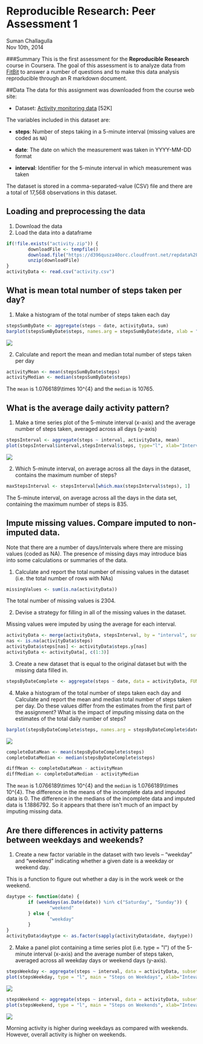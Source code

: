 # Reproducible Research: Peer Assessment 1
Suman Challagulla  
Nov 10th, 2014  

###Summary
This is the first assessment for the **Reproducible Research** course in Coursera. The goal of this assessment is to analyze data from [FitBit](http://fitbit.com) to answer a number of questions and to make this data analysis reproducible through an R markdown document. 

##Data
The data for this assignment was downloaded from the course web site:

* Dataset: [Activity monitoring data](https://d396qusza40orc.cloudfront.net/repdata%2Fdata%2Factivity.zip) [52K]

The variables included in this dataset are:

* **steps**: Number of steps taking in a 5-minute interval (missing
    values are coded as `NA`)

* **date**: The date on which the measurement was taken in YYYY-MM-DD
    format

* **interval**: Identifier for the 5-minute interval in which
    measurement was taken

The dataset is stored in a comma-separated-value (CSV) file and there are a total of 17,568 observations in this dataset.

## Loading and preprocessing the data
1. Download the data
2. Load the data into a dataframe


```r
if(!file.exists("activity.zip")) {
        downloadFile <- tempfile()
        download.file("https://d396qusza40orc.cloudfront.net/repdata%2Fdata%2Factivity.zip", dwonloadFile)
        unzip(downloadFile)
}
activityData <- read.csv("activity.csv")
```

## What is mean total number of steps taken per day?
1. Make a histogram of the total number of steps taken each day
    

```r
stepsSumByDate <- aggregate(steps ~ date, activityData, sum)
barplot(stepsSumByDate$steps, names.arg = stepsSumByDate$date, xlab = "Date", ylab = "Steps", main = "Total Steps by Day")
```

![](./PA1_template_files/figure-html/Histogram_Mean_Median-1.png) 

2. Calculate and report the mean and median total number of steps taken per day

```r
activityMean <- mean(stepsSumByDate$steps)
activityMedian <- median(stepsSumByDate$steps)
```
The `mean` is 1.0766189\times 10^{4} and the `median` is 10765.

## What is the average daily activity pattern?
1. Make a time series plot of the 5-minute interval (x-axis) and the average number of steps taken, averaged across all days (y-axis)

```r
stepsInterval <- aggregate(steps ~ interval, activityData, mean)
plot(stepsInterval$interval,stepsInterval$steps, type="l", xlab="Interval", ylab="Number of Steps",main="Average Number of Steps by Interval Each Day")
```

![](./PA1_template_files/figure-html/Time_Series_Plot-1.png) 

2. Which 5-minute interval, on average across all the days in the dataset, contains the maximum number of steps?

```r
maxStepsInterval <- stepsInterval[which.max(stepsInterval$steps), 1]
```
The 5-minute interval, on average across all the days in the data set, containing the maximum number of steps is 835.

## Impute missing values. Compare imputed to non-imputed data.
Note that there are a number of days/intervals where there are missing values (coded as NA). The presence of missing days may introduce bias into some calculations or summaries of the data.

1. Calculate and report the total number of missing values in the dataset (i.e. the total number of rows with NAs)


```r
missingValues <- sum(is.na(activityData))
```
The total number of missing values is 2304.

2. Devise a strategy for filling in all of the missing values in the dataset. 

Missing values were imputed by using the average for each interval. 


```r
activityData <- merge(activityData, stepsInterval, by = "interval", suffixes = c("", ".y"))
nas <- is.na(activityData$steps)
activityData$steps[nas] <- activityData$steps.y[nas]
activityData <- activityData[, c(1:3)]
```

3. Create a new dataset that is equal to the original dataset but with the missing data filled in.


```r
stepsByDateComplete <- aggregate(steps ~ date, data = activityData, FUN = sum)
```

4. Make a histogram of the total number of steps taken each day and Calculate and report the mean and median total number of steps taken per day. Do these values differ from the estimates from the first part of the assignment? What is the impact of imputing missing data on the estimates of the total daily number of steps?


```r
barplot(stepsByDateComplete$steps, names.arg = stepsByDateComplete$date, xlab = "Date", ylab = "Number of Steps")
```

![](./PA1_template_files/figure-html/Complete_Data_Plot-1.png) 

```r
completeDataMean <- mean(stepsByDateComplete$steps)
completeDataMedian <- median(stepsByDateComplete$steps)

diffMean <- completeDataMean - activityMean
diffMedian <- completeDataMedian - activityMedian
```
The `mean` is 1.0766189\times 10^{4} and the `median` is 1.0766189\times 10^{4}.
The difference in the means of the incomplete data and imputed data is 0. 
The difference in the medians of the incomplete data and imputed data is 1.1886792. 
So it appears that there isn't much of an impact by imputing missing data. 

## Are there differences in activity patterns between weekdays and weekends?
1. Create a new factor variable in the dataset with two levels – “weekday” and “weekend” indicating whether a given date is a weekday or weekend day.

This is a function to figure out whether a day is in the work week or the weekend. 

```r
daytype <- function(date) {
        if (weekdays(as.Date(date)) %in% c("Saturday", "Sunday")) {
                "weekend"
        } else {
                "weekday"
        }
}
activityData$daytype <- as.factor(sapply(activityData$date, daytype))
```

2. Make a panel plot containing a time series plot (i.e. type = "l") of the 5-minute interval (x-axis) and the average number of steps taken, averaged across all weekday days or weekend days (y-axis).


```r
stepsWeekday <- aggregate(steps ~ interval, data = activityData, subset = activityData$daytype == "weekday", FUN = mean)
plot(stepsWeekday, type = "l", main = "Steps on Weekdays", xlab="Inteval", ylab="Steps")
```

![](./PA1_template_files/figure-html/Plot_Weekday_Weekend-1.png) 

```r
stepsWeekend <- aggregate(steps ~ interval, data = activityData, subset = activityData$daytype == "weekend", FUN = mean)
plot(stepsWeekend, type = "l", main = "Steps on Weekends", xlab="Inteval", ylab="Steps")
```

![](./PA1_template_files/figure-html/Plot_Weekday_Weekend-2.png) 

Morning activity is higher during weekdays as compared with weekends. However, overall activity is higher on weekends.
